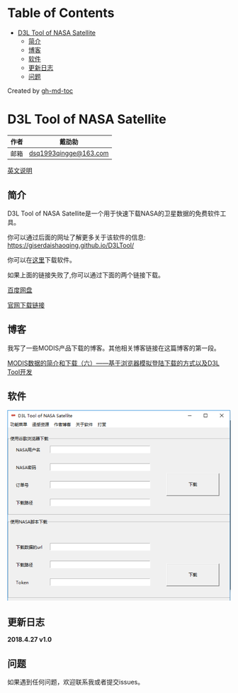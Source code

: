 Table of Contents
=================

* [D3L Tool of NASA Satellite](#d3l-tool-of-nasa-satellite-1)
  * [简介](#%E7%AE%80%E4%BB%8B)
  * [博客](#%E5%8D%9A%E5%AE%A2)
  * [软件](#%E8%BD%AF%E4%BB%B6)
  * [更新日志](#%E6%9B%B4%E6%96%B0%E6%97%A5%E5%BF%97)
  * [问题](#%E9%97%AE%E9%A2%98)

Created by [gh-md-toc](https://github.com/ekalinin/github-markdown-toc.go)

# D3L Tool of NASA Satellite

|作者|戴劭勍|
|---|---|
|邮箱|dsq1993qingge@163.com|

[英文说明](https://giserdaishaoqing.github.io/D3LTool/README.md)

## 简介

D3L Tool of NASA Satellite是一个用于快速下载NASA的卫星数据的免费软件工具。 

你可以通过后面的网址了解更多关于该软件的信息: https://giserdaishaoqing.github.io/D3LTool/

你可以在[这里](https://github.com/GISerDaiShaoqing/D3LTool/releases/download/v1.0/D3LTool.v1.0.zip)下载软件。

如果上面的链接失败了,你可以通过下面的两个链接下载。

[百度网盘](https://pan.baidu.com/share/home?uk=2855623577&suk=QR0keGnZkZWNh9Pf3aQyaQ&view=share#category/type=0)

[官网下载链接](https://giserdaishaoqing.github.io/D3LTool/download.html)

## 博客

我写了一些MODIS产品下载的博客。其他相关博客链接在这篇博客的第一段。

[MODIS数据的简介和下载（六）——基于浏览器模拟登陆下载的方式以及D3L Tool开发](https://giserdaishaoqing.github.io/2018/05/18/MODIS%E6%95%B0%E6%8D%AE%E7%9A%84%E7%AE%80%E4%BB%8B%E5%92%8C%E4%B8%8B%E8%BD%BD%EF%BC%88%E5%85%AD%EF%BC%89%E2%80%94%E2%80%94%E5%9F%BA%E4%BA%8E%E6%B5%8F%E8%A7%88%E5%99%A8%E6%A8%A1%E6%8B%9F%E7%99%BB%E9%99%86%E4%B8%8B%E8%BD%BD%E7%9A%84%E6%96%B9%E5%BC%8F%E4%BB%A5%E5%8F%8AD3L%20Tool%E5%BC%80%E5%8F%91/)

## 软件

![](https://github.com/GISerDaiShaoqing/D3LTool/blob/master/images/Maincn.png)

## 更新日志

**2018.4.27 v1.0**

## 问题

如果遇到任何问题，欢迎联系我或者提交issues。
